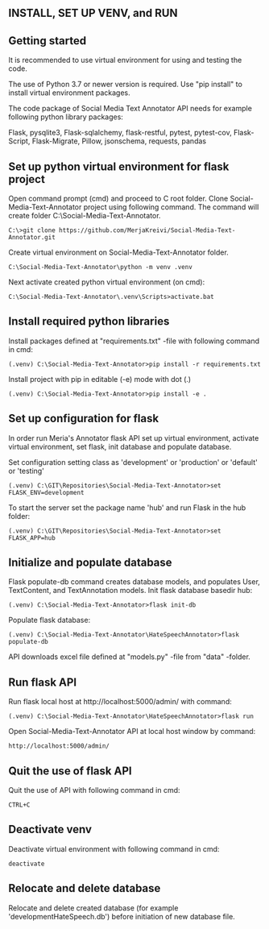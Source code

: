 ## INSTALL, SET UP VENV, and RUN

## Getting started

It is recommended to use virtual environment for using and testing the code. 

The use of Python 3.7 or newer version is required. Use "pip install" to install virtual environment packages. 

The code package of Social Media Text Annotator API needs for example following python library packages:

Flask, pysqlite3, Flask-sqlalchemy, flask-restful, pytest, pytest-cov, Flask-Script, Flask-Migrate, Pillow, jsonschema, requests, pandas


## Set up python virtual environment for flask project

Open command prompt (cmd) and proceed to C root folder. Clone Social-Media-Text-Annotator project using following command. The command will create folder C:\Social-Media-Text-Annotator.

    C:\>git clone https://github.com/MerjaKreivi/Social-Media-Text-Annotator.git

Create virtual environment on Social-Media-Text-Annotator folder.

    C:\Social-Media-Text-Annotator\python -m venv .venv

Next activate created python virtual environment (on cmd):

    C:\Social-Media-Text-Annotator\.venv\Scripts>activate.bat


## Install required python libraries

Install packages defined at "requirements.txt" -file with following command in cmd:

    (.venv) C:\Social-Media-Text-Annotator>pip install -r requirements.txt

Install project with pip in editable (-e) mode with dot (.)

    (.venv) C:\Social-Media-Text-Annotator>pip install -e .


## Set up configuration for flask

In order run Meria's Annotator flask API set up virtual environment, 
activate virtual environment, set flask, init database and populate database.

Set configuration setting class as 'development' or 'production' or 'default' or 'testing'

    (.venv) C:\GIT\Repositories\Social-Media-Text-Annotator>set FLASK_ENV=development

To start the server set the package name 'hub' and run Flask in the hub folder:

    (.venv) C:\GIT\Repositories\Social-Media-Text-Annotator>set FLASK_APP=hub


## Initialize and populate database

Flask populate-db command creates database models, and populates User, TextContent, and TextAnnotation models.
Init flask database basedir hub:

    (.venv) C:\Social-Media-Text-Annotator>flask init-db

Populate flask database:

    (.venv) C:\Social-Media-Text-Annotator\HateSpeechAnnotator>flask populate-db

API downloads excel file defined at "models.py" -file from "data" -folder.


## Run flask API

Run flask local host at http://localhost:5000/admin/ with command:

    (.venv) C:\Social-Media-Text-Annotator\HateSpeechAnnotator>flask run

Open Social-Media-Text-Annotator API at local host window by command:

    http://localhost:5000/admin/


## Quit the use of flask API

Quit the use of API with following command in cmd:

    CTRL+C


## Deactivate venv

Deactivate virtual environment with following command in cmd:

    deactivate


## Relocate and delete database

Relocate and delete created database (for example 'developmentHateSpeech.db') before initiation of new database file.
